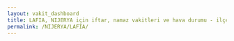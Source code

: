 ```yaml
---
layout: vakit_dashboard
title: LAFIA, NIJERYA için iftar, namaz vakitleri ve hava durumu - ilçe/eyalet seç
permalink: /NIJERYA/LAFIA/
---
```


<script type="text/javascript">
  var GLOBAL_COUNTRY = 'NIJERYA';
  var GLOBAL_CITY = 'LAFIA';
  var GLOBAL_STATE = '';
  var lat = 72;
  var lon = 21;
</script>
